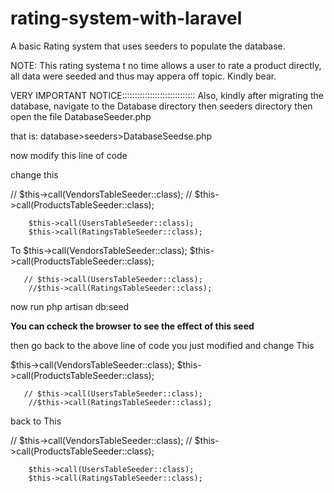 # rating-system-with-laravel
A basic Rating system that uses seeders to populate the database.

NOTE: This rating systema t no time allows a user to rate a product directly, all data were seeded and thus may
appera off topic. Kindly bear.


VERY IMPORTANT NOTICE:::::::::::::::::::::::::::::
Also, kindly after migrating the database, 
navigate to the Database directory then seeders directory
then open the file DatabaseSeeder.php

that is: database>seeders>DatabaseSeedse.php

now modify this line of code

change this 

 // $this->call(VendorsTableSeeder::class);
        // $this->call(ProductsTableSeeder::class);

        $this->call(UsersTableSeeder::class);
        $this->call(RatingsTableSeeder::class);

To     $this->call(VendorsTableSeeder::class);
       $this->call(ProductsTableSeeder::class);

       // $this->call(UsersTableSeeder::class);
        //$this->call(RatingsTableSeeder::class);


now run php artisan db:seed

******You can ccheck the browser to see the effect of this seed******

then go back to the above line of code you just modified and change 
This

$this->call(VendorsTableSeeder::class);
       $this->call(ProductsTableSeeder::class);

       // $this->call(UsersTableSeeder::class);
        //$this->call(RatingsTableSeeder::class);

back to This

 // $this->call(VendorsTableSeeder::class);
        // $this->call(ProductsTableSeeder::class);

        $this->call(UsersTableSeeder::class);
        $this->call(RatingsTableSeeder::class);
